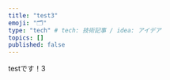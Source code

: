 ```yaml
---
title: "test3"
emoji: "🗂"
type: "tech" # tech: 技術記事 / idea: アイデア
topics: []
published: false
---
```

testです！3